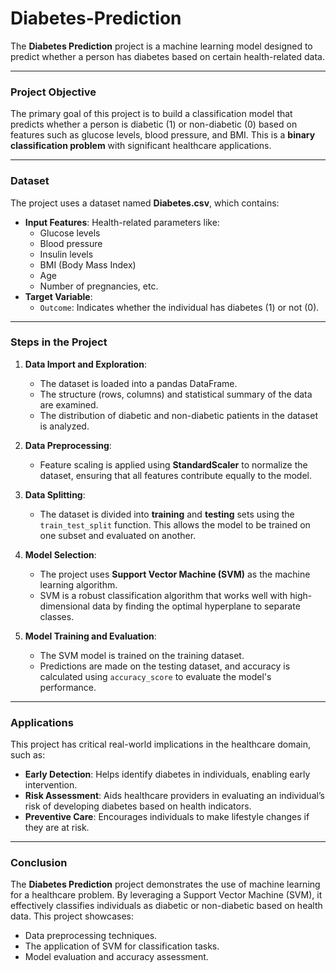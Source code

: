 # Diabetes-Prediction

The **Diabetes Prediction** project is a machine learning model designed to predict whether a person has diabetes based on certain health-related data. 

---

### **Project Objective**
The primary goal of this project is to build a classification model that predicts whether a person is diabetic (1) or non-diabetic (0) based on features such as glucose levels, blood pressure, and BMI. This is a **binary classification problem** with significant healthcare applications.

---

### **Dataset**
The project uses a dataset named **Diabetes.csv**, which contains:
- **Input Features**: Health-related parameters like:
  - Glucose levels
  - Blood pressure
  - Insulin levels
  - BMI (Body Mass Index)
  - Age
  - Number of pregnancies, etc.
- **Target Variable**: 
  - `Outcome`: Indicates whether the individual has diabetes (1) or not (0).

---

### **Steps in the Project**
1. **Data Import and Exploration**:
   - The dataset is loaded into a pandas DataFrame.
   - The structure (rows, columns) and statistical summary of the data are examined.
   - The distribution of diabetic and non-diabetic patients in the dataset is analyzed.

2. **Data Preprocessing**:
   - Feature scaling is applied using **StandardScaler** to normalize the dataset, ensuring that all features contribute equally to the model.

3. **Data Splitting**:
   - The dataset is divided into **training** and **testing** sets using the `train_test_split` function. This allows the model to be trained on one subset and evaluated on another.

4. **Model Selection**:
   - The project uses **Support Vector Machine (SVM)** as the machine learning algorithm.
   - SVM is a robust classification algorithm that works well with high-dimensional data by finding the optimal hyperplane to separate classes.

5. **Model Training and Evaluation**:
   - The SVM model is trained on the training dataset.
   - Predictions are made on the testing dataset, and accuracy is calculated using `accuracy_score` to evaluate the model's performance.

---

### **Applications**
This project has critical real-world implications in the healthcare domain, such as:
- **Early Detection**: Helps identify diabetes in individuals, enabling early intervention.
- **Risk Assessment**: Aids healthcare providers in evaluating an individual’s risk of developing diabetes based on health indicators.
- **Preventive Care**: Encourages individuals to make lifestyle changes if they are at risk.

---

### **Conclusion**
The **Diabetes Prediction** project demonstrates the use of machine learning for a healthcare problem. By leveraging a Support Vector Machine (SVM), it effectively classifies individuals as diabetic or non-diabetic based on health data. This project showcases:
- Data preprocessing techniques.
- The application of SVM for classification tasks.
- Model evaluation and accuracy assessment.
